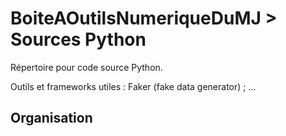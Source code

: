 # BoiteAOutilsNumeriqueDuMJ > Sources Python

Répertoire pour code source Python. 

Outils et frameworks utiles : Faker (fake data generator) ; ... 

## Organisation 